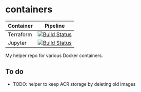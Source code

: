 # containers

| Container| Pipeline|
|:-|:-:|
|Terraform|[![Build Status](https://dev.azure.com/rjfmachado/containers/_apis/build/status/rjfmachado.containers.terraform?branchName=master)](https://dev.azure.com/rjfmachado/containers/_build/latest?definitionId=16&branchName=master)|
|Jupyter|[![Build Status](https://dev.azure.com/rjfmachado/containers/_apis/build/status/rjfmachado.containers.jupyterdocs?branchName=master)](https://dev.azure.com/rjfmachado/containers/_build/latest?definitionId=56&branchName=master)|

My helper repo for various Docker containers.

## To do

* TODO: helper to keep ACR storage by deleting old images
